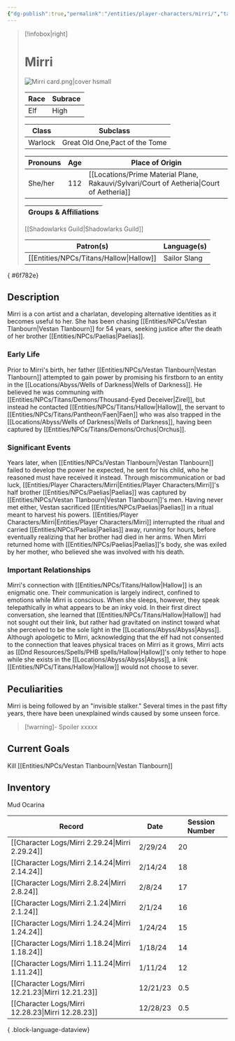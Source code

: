 ```yaml
---
{"dg-publish":true,"permalink":"/entities/player-characters/mirri/","tags":["Creature","PlayerCharacter"]}
---
```



> [!infobox|right]
> # Mirri
> ![Mirri card.png|cover hsmall](/img/user/Images/Creatures/Mirri%20card.png)
> 
> Race | Subrace |
> ---|---|
> Elf | High |
> 
> Class | Subclass |
> ---|---|
> Warlock | Great Old One,Pact of the Tome |
> 
> Pronouns|Age|Place of Origin| 
> ---|---|---|
> She/her|112|[[Locations/Prime Material Plane, Rakauvi/Sylvari/Court of Aetheria\|Court of Aetheria]]|
> 
> Groups & Affiliations|
> ---|
> [[Shadowlarks Guild\|Shadowlarks Guild]]
> 
> Patron(s)|Language(s)| 
> ---|---|
> [[Entities/NPCs/Titans/Hallow\|Hallow]]|Sailor Slang| 
{ #6f782e}


## Description
Mirri is a con artist and a charlatan, developing alternative identities as it becomes useful to her. She has been chasing [[Entities/NPCs/Vestan Tlanbourn\|Vestan Tlanbourn]] for 54 years, seeking justice after the death of her brother [[Entities/NPCs/Paelias\|Paelias]].
### Early Life
Prior to Mirri's birth, her father [[Entities/NPCs/Vestan Tlanbourn\|Vestan Tlanbourn]] attempted to gain power by promising his firstborn to an entity in the [[Locations/Abyss/Wells of Darkness\|Wells of Darkness]]. He believed he was communing with [[Entities/NPCs/Titans/Demons/Thousand-Eyed Deceiver\|Zirel]], but instead he contacted [[Entities/NPCs/Titans/Hallow\|Hallow]], the servant to [[Entities/NPCs/Titans/Pantheon/Faen\|Faen]] who was also trapped in the [[Locations/Abyss/Wells of Darkness\|Wells of Darkness]], having been captured by [[Entities/NPCs/Titans/Demons/Orchus\|Orchus]]. 

### Significant Events
Years later, when [[Entities/NPCs/Vestan Tlanbourn\|Vestan Tlanbourn]] failed to develop the power he expected, he sent for his child, who he reasoned must have received it instead. 
Through miscommunication or bad luck, [[Entities/Player Characters/Mirri\|Entities/Player Characters/Mirri]]'s half brother [[Entities/NPCs/Paelias\|Paelias]] was captured by [[Entities/NPCs/Vestan Tlanbourn\|Vestan Tlanbourn]]'s men. Having never met either, Vestan sacrificed [[Entities/NPCs/Paelias\|Paelias]] in a ritual meant to harvest his powers. [[Entities/Player Characters/Mirri\|Entities/Player Characters/Mirri]] interrupted the ritual and carried [[Entities/NPCs/Paelias\|Paelias]] away, running for hours, before eventually realizing that her brother had died in her arms. 
When Mirri returned home with [[Entities/NPCs/Paelias\|Paelias]]'s body, she was exiled by her mother, who believed she was involved with his death. 
### Important Relationships
Mirri's connection with [[Entities/NPCs/Titans/Hallow\|Hallow]] is an enigmatic one. Their communication is largely indirect, confined to emotions while Mirri is conscious. When she sleeps, however, they speak telepathically in what appears to be an inky void. 
In their first direct conversation, she learned that [[Entities/NPCs/Titans/Hallow\|Hallow]] had not sought out their link, but rather had gravitated on instinct toward what she perceived to be the sole light in the [[Locations/Abyss/Abyss\|Abyss]]. Although apologetic to Mirri, acknowledging that the elf had not consented to the connection that leaves physical traces on Mirri as it grows, Mirri acts as [[Dnd Resources/Spells/PHB spells/Hallow\|Hallow]]'s only tether to hope while she exists in the [[Locations/Abyss/Abyss\|Abyss]], a link [[Entities/NPCs/Titans/Hallow\|Hallow]] would not choose to sever.
## Peculiarities
Mirri is being followed by an "invisible stalker." Several times in the past fifty years, there have been unexplained winds caused by some unseen force. 
> [!warning]- Spoiler
> xxxxx
## Current Goals
Kill [[Entities/NPCs/Vestan Tlanbourn\|Vestan Tlanbourn]]
## Inventory
Mud Ocarina

| Record                                               | Date     | Session Number |
| ---------------------------------------------------- | -------- | -------------- |
| [[Character Logs/Mirri 2.29.24\|Mirri 2.29.24]]   | 2/29/24  | 20             |
| [[Character Logs/Mirri 2.14.24\|Mirri 2.14.24]]   | 2/14/24  | 18             |
| [[Character Logs/Mirri 2.8.24\|Mirri 2.8.24]]     | 2/8/24   | 17             |
| [[Character Logs/Mirri 2.1.24\|Mirri 2.1.24]]     | 2/1/24   | 16             |
| [[Character Logs/Mirri 1.24.24\|Mirri 1.24.24]]   | 1/24/24  | 15             |
| [[Character Logs/Mirri 1.18.24\|Mirri 1.18.24]]   | 1/18/24  | 14             |
| [[Character Logs/Mirri 1.11.24\|Mirri 1.11.24]]   | 1/11/24  | 12             |
| [[Character Logs/Mirri 12.21.23\|Mirri 12.21.23]] | 12/21/23 | 0.5            |
| [[Character Logs/Mirri 12.28.23\|Mirri 12.28.23]] | 12/28/23 | 0.5            |

{ .block-language-dataview}